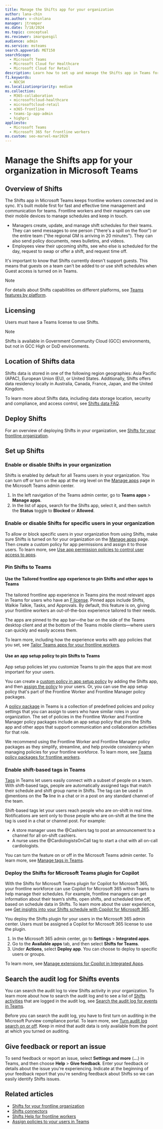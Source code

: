```yaml
---
title: Manage the Shifts app for your organization
author: lana-chin
ms.author: v-chinlana
manager: jtremper
ms.date: 7/18/2024
ms.topic: conceptual
ms.reviewer: imarquesgil
audience: admin
ms.service: msteams
search.appverid: MET150
searchScope: 
  - Microsoft Teams
  - Microsoft Cloud for Healthcare
  - Microsoft Cloud for Retail
description: Learn how to set up and manage the Shifts app in Teams for frontline workers in your organization.
f1.keywords: 
  - NOCSH
ms.localizationpriority: medium
ms.collection: 
  - M365-collaboration
  - microsoftcloud-healthcare
  - microsoftcloud-retail
  - m365-frontline
  - teams-1p-app-admin
  - highpri
appliesto: 
  - Microsoft Teams
  - Microsoft 365 for frontline workers
ms.custom: seo-marvel-mar2020
---
```


# Manage the Shifts app for your organization in Microsoft Teams

## Overview of Shifts

The Shifts app in Microsoft Teams keeps frontline workers connected and in sync. It's built mobile first for fast and effective time management and communication for teams. Frontline workers and their managers can use their mobile devices to manage schedules and keep in touch.

- Managers create, update, and manage shift schedules for their teams. They can send messages to one person ("there's a spill on the floor") or the entire team ("the regional GM is arriving in 20 minutes"). They can also send policy documents, news bulletins, and videos.
- Employees view their upcoming shifts, see who else is scheduled for the day, request to swap or offer a shift, and request time off.

It's important to know that Shifts currently doesn't support guests. This means that guests on a team can't be added to or use shift schedules when Guest access is turned on in Teams.

> [!Note]
> For details about Shifts capabilities on different platforms, see [Teams features by platform](https://support.microsoft.com/office/teams-features-by-platform-debe7ff4-7db4-4138-b7d0-fcc276f392d3).

## Licensing

Users must have a Teams license to use Shifts.

> [!NOTE]
> Shifts is available in Government Community Cloud (GCC) environments, but not in GCC High or DoD environments.

## Location of Shifts data

Shifts data is stored in one of the following region geographies: Asia Pacific (APAC), European Union (EU), or United States. Additionally, Shifts offers data residency locally in Australia, Canada, France, Japan, and the United Kingdom.

To learn more about Shifts data, including data storage location, security and compliance, and access control, see [Shifts data FAQ](shifts-data-faq.md).

## Deploy Shifts

For an overview of deploying Shifts in your organization, see [Shifts for your frontline organization](/microsoft-365/frontline/shifts-for-teams-landing-page).

## Set up Shifts

### Enable or disable Shifts in your organization

Shifts is enabled by default for all Teams users in your organization. You can turn off or turn on the app at the org level on the [Manage apps](../../manage-apps.md) page in the Microsoft Teams admin center.

1. In the left navigation of the Teams admin center, go to **Teams apps** > **Manage apps**.
2. In the list of apps, search for the Shifts app, select it, and then switch the **Status** toggle to **Blocked** or **Allowed**.

### Enable or disable Shifts for specific users in your organization

To allow or block specific users in your organization from using Shifts, make sure Shifts is turned on for your organization on the [Manage apps](../../manage-apps.md) page. Then create a custom policy for app permissions and assign it to those users. To learn more, see [Use app permission policies to control user access to apps](../../teams-app-permission-policies.md).

### Pin Shifts to Teams

#### Use the Tailored frontline app experience to pin Shifts and other apps to Teams

The tailored frontline app experience in Teams pins the most relevant apps in Teams for users who have an [F license](https://www.microsoft.com/microsoft-365/enterprise/frontline-plans-and-pricing). Pinned apps include Shifts, Walkie Talkie, Tasks, and Approvals. By default, this feature is on, giving your frontline workers an out-of-the-box experience tailored to their needs.

The apps are pinned to the app bar—the bar on the side of the Teams desktop client and at the bottom of the Teams mobile clients—where users can quickly and easily access them.

To learn more, including how the experience works with app policies that you set, see [Tailor Teams apps for your frontline workers](/microsoft-365/frontline/pin-teams-apps-based-on-license?bc=%2fmicrosoftteams%2fbreadcrumb%2ftoc.json&toc=%2fmicrosoftteams%2ftoc.json).  

#### Use an app setup policy to pin Shifts to Teams

App setup policies let you customize Teams to pin the apps that are most important for your users.

You can create a [custom policy in app setup policy](../../teams-app-setup-policies.md) by adding the Shifts app, and then [assign the policy](../../assign-policies-users-and-groups.md) to your users. Or, you can use the app setup policy that's part of the Frontline Worker and Frontline Manager policy packages.

A [policy package](../../manage-policy-packages.md) in Teams is a collection of predefined policies and policy settings that you can assign to users who have similar roles in your organization. The set of policies in the Frontline Worker and Frontline Manager policy packages include an app setup policy that pins the Shifts app and other apps that support communication and collaboration activities for that role.

We recommend using the Frontline Worker and Frontline Manager policy packages as they simplify, streamline, and help provide consistency when managing policies for your frontline workforce. To learn more, see [Teams policy packages for frontline workers](../../policy-packages-flw.md).

### Enable shift-based tags in Teams

[Tags](https://support.microsoft.com/office/using-tags-in-teams-667bd56f-32b8-4118-9a0b-56807c96d91e) in Teams let users easily connect with a subset of people on a team. With shift-based tags, people are automatically assigned tags that match their schedule and shift group name in Shifts. The tag can be used in @mentions on the **To** line in a chat or in a post on any standard channel of the team.

Shift-based tags let your users reach people who are on-shift in real time. Notifications are sent only to those people who are on-shift at the time the tag is used in a chat or channel post. For example:

- A store manager uses the @Cashiers tag to post an announcement to a channel for all on-shift cashiers.
- A nurse uses the @CardiologistsOnCall tag to start a chat with all on-call cardiologists.

You can turn the feature on or off in the Microsoft Teams admin center. To learn more, see [Manage tags in Teams](../../manage-tags.md).

### Deploy the Shifts for Microsoft Teams plugin for Copilot

With the Shifts for Microsoft Teams plugin for Copilot for Microsoft 365, your frontline workforce can use Copilot for Microsoft 365 within Teams to help manage their schedules. For example, frontline managers can get information about their team’s shifts, open shifts, and scheduled time off, based on schedule data in Shifts. To learn more about the user experience, see [Get insights into your Shifts schedule with Copilot for Microsoft 365](https://support.microsoft.com/topic/30ffaf42-2aa8-4ce0-aee1-b49cbdb6ed08).

You deploy the Shifts plugin for your users in the Microsoft 365 admin center. Users must be assigned a Copilot for Microsoft 365 license to use the plugin.  

1. In the Microsoft 365 admin center, go to **Settings** > **Integrated apps**.
2. Go to the **Available apps** tab, and then select **Shifts for Teams**.
3. Under **Actions**, select **Deploy app**. You can choose to deploy to specific users or groups.

To learn more, see [Manage extensions for Copilot in Integrated Apps](/microsoft-365/admin/manage/manage-plugins-for-copilot-in-integrated-apps).

## Search the audit log for Shifts events

You can search the audit log to view Shifts activity in your organization. To learn more about how to search the audit log and to see a list of [Shifts activities](../../audit-log-events.md#shifts-in-teams-activities) that are logged in the audit log, see [Search the audit log for events in Teams](../../audit-log-events.md).

Before you can search the audit log, you have to first turn on auditing in the Microsoft Purview compliance portal. To learn more, see [Turn audit log search on or off](https://support.office.com/article/turn-office-365-audit-log-search-on-or-off-e893b19a-660c-41f2-9074-d3631c95a014). Keep in mind that audit data is only available from the point at which you turned on auditing.

## Give feedback or report an issue

To send feedback or report an issue, select **Settings and more** (**…**) in Teams, and then choose **Help** > **Give feedback**. Enter your feedback or details about the issue you're experiencing. Indicate at the beginning of your feedback report that you're sending feedback about Shifts so we can easily identify Shifts issues.

## Related articles

- [Shifts for your frontline organization](/microsoft-365/frontline/shifts-for-teams-landing-page)
- [Shifts connectors](/microsoft-365/frontline/shifts-connectors)
- [Shifts Help for frontline workers](https://support.microsoft.com/office/what-is-shifts-f8efe6e4-ddb3-4d23-b81b-bb812296b821)
- [Assign policies to your users in Teams](../../policy-assignment-overview.md)

